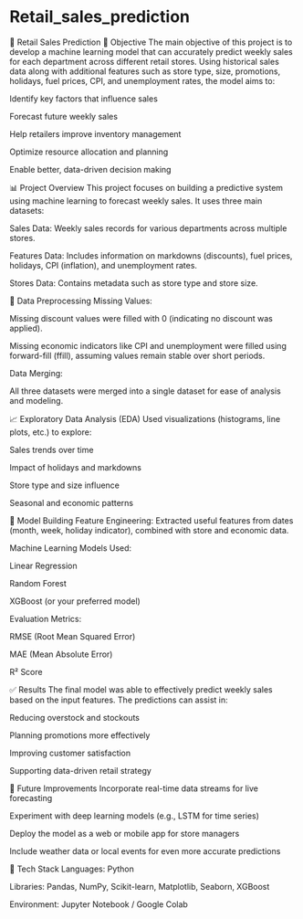 # Retail_sales_prediction
🛒 Retail Sales Prediction
📌 Objective
The main objective of this project is to develop a machine learning model that can accurately predict weekly sales for each department across different retail stores. Using historical sales data along with additional features such as store type, size, promotions, holidays, fuel prices, CPI, and unemployment rates, the model aims to:

Identify key factors that influence sales

Forecast future weekly sales

Help retailers improve inventory management

Optimize resource allocation and planning

Enable better, data-driven decision making

📊 Project Overview
This project focuses on building a predictive system using machine learning to forecast weekly sales. It uses three main datasets:

Sales Data: Weekly sales records for various departments across multiple stores.

Features Data: Includes information on markdowns (discounts), fuel prices, holidays, CPI (inflation), and unemployment rates.

Stores Data: Contains metadata such as store type and store size.

🧹 Data Preprocessing
Missing Values:

Missing discount values were filled with 0 (indicating no discount was applied).

Missing economic indicators like CPI and unemployment were filled using forward-fill (ffill), assuming values remain stable over short periods.

Data Merging:

All three datasets were merged into a single dataset for ease of analysis and modeling.

📈 Exploratory Data Analysis (EDA)
Used visualizations (histograms, line plots, etc.) to explore:

Sales trends over time

Impact of holidays and markdowns

Store type and size influence

Seasonal and economic patterns

🤖 Model Building
Feature Engineering: Extracted useful features from dates (month, week, holiday indicator), combined with store and economic data.

Machine Learning Models Used:

Linear Regression

Random Forest

XGBoost (or your preferred model)

Evaluation Metrics:

RMSE (Root Mean Squared Error)

MAE (Mean Absolute Error)

R² Score

✅ Results
The final model was able to effectively predict weekly sales based on the input features. The predictions can assist in:

Reducing overstock and stockouts

Planning promotions more effectively

Improving customer satisfaction

Supporting data-driven retail strategy

🔮 Future Improvements
Incorporate real-time data streams for live forecasting

Experiment with deep learning models (e.g., LSTM for time series)

Deploy the model as a web or mobile app for store managers

Include weather data or local events for even more accurate predictions

🧰 Tech Stack
Languages: Python

Libraries: Pandas, NumPy, Scikit-learn, Matplotlib, Seaborn, XGBoost

Environment: Jupyter Notebook / Google Colab
